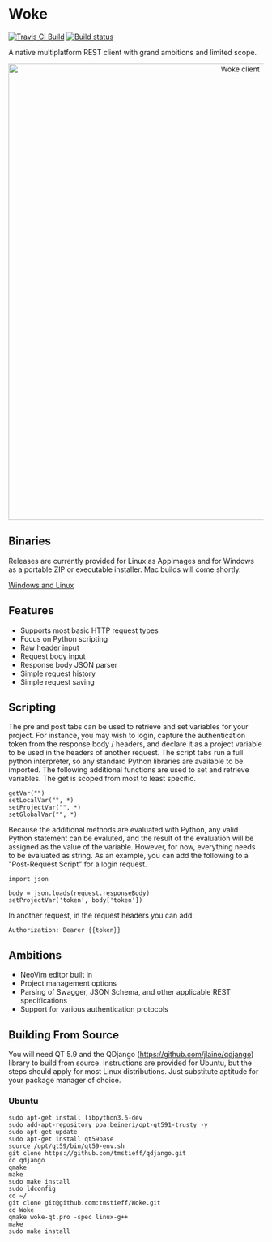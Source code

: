 # Woke
<a href="https://travis-ci.org/tmstieff/Woke"><img alt="Travis CI Build" src="https://travis-ci.org/tmstieff/Woke.svg?branch=master"></a>
[![Build status](https://ci.appveyor.com/api/projects/status/ixwvi3wi6mfosm9j/branch/master?svg=true)](https://ci.appveyor.com/project/tmstieff/woke/branch/master)



A native multiplatform REST client with grand ambitions and limited scope.

<p align="center">
  <img width="900" alt="Woke client" src="https://i.imgur.com/qBwiKJ4.png">
</p>

## Binaries
Releases are currently provided for Linux as AppImages and for Windows as a portable ZIP or executable installer. Mac builds will come shortly.

<a href="https://github.com/tmstieff/Woke/releases">Windows and Linux</a>

## Features
* Supports most basic HTTP request types
* Focus on Python scripting
* Raw header input
* Request body input
* Response body JSON parser
* Simple request history
* Simple request saving

## Scripting

The pre and post tabs can be used to retrieve and set variables for your project. For instance, you may wish to login, capture the authentication token from the response body / headers, and declare it as a project variable to be used in the headers of another request. The script tabs run a full python interpreter, so any standard Python libraries are available to be imported. The following additional functions are used to set and retrieve variables. The get is scoped from most to least specific.

```
getVar("")
setLocalVar("", *)
setProjectVar("", *)
setGlobalVar("", *)
```

Because the additional methods are evaluated with Python, any valid Python statement can be evaluted, and the result of the evaluation will be assigned as the value of the variable. However, for now, everything needs to be evaluated as string. As an example, you can add the following to a "Post-Request Script" for a login request.

```
import json

body = json.loads(request.responseBody)
setProjectVar('token', body['token'])
```

In another request, in the request headers you can add:

```
Authorization: Bearer {{token}}
```

## Ambitions
* NeoVim editor built in
* Project management options
* Parsing of Swagger, JSON Schema, and other applicable REST specifications
* Support for various authentication protocols

## Building From Source
You will need QT 5.9 and the QDjango (https://github.com/jlaine/qdjango) library to build from source. Instructions are provided for Ubuntu, but the steps should apply for most Linux distributions. Just substitute aptitude for your package manager of choice.

### Ubuntu

```
sudo apt-get install libpython3.6-dev
sudo add-apt-repository ppa:beineri/opt-qt591-trusty -y
sudo apt-get update
sudo apt-get install qt59base
source /opt/qt59/bin/qt59-env.sh
git clone https://github.com/tmstieff/qdjango.git
cd qdjango
qmake
make
sudo make install
sudo ldconfig
cd ~/
git clone git@github.com:tmstieff/Woke.git
cd Woke
qmake woke-qt.pro -spec linux-g++
make
sudo make install
```
